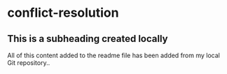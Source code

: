 # conflict-resolution

## This is a subheading created locally

All of this content added to the readme file has been added from my local Git repository..